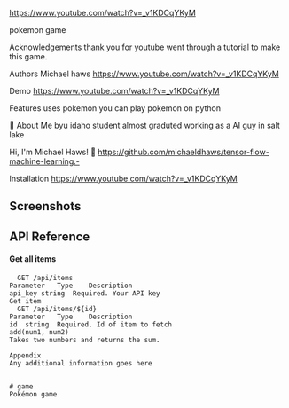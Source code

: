 https://www.youtube.com/watch?v=_v1KDCqYKyM

pokemon game

Acknowledgements
thank you for youtube went through a tutorial to make this game.

Authors
Michael haws
https://www.youtube.com/watch?v=_v1KDCqYKyM

Demo
https://www.youtube.com/watch?v=_v1KDCqYKyM

Features
uses pokemon you can play pokemon on python

🚀 About Me
byu idaho student almost graduted working as a AI guy in salt lake

Hi, I'm Michael Haws! 👋
https://github.com/michaeldhaws/tensor-flow-machine-learning.-

Installation
https://www.youtube.com/watch?v=_v1KDCqYKyM

    
## Screenshots



## API Reference

#### Get all items

```http
  GET /api/items
Parameter	Type	Description
api_key	string	Required. Your API key
Get item
  GET /api/items/${id}
Parameter	Type	Description
id	string	Required. Id of item to fetch
add(num1, num2)
Takes two numbers and returns the sum.

Appendix
Any additional information goes here


# game
Pokémon game 
